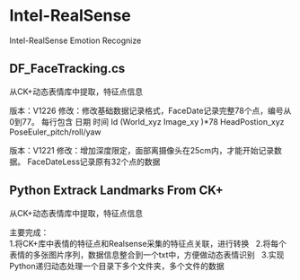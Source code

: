 # Intel-RealSense
Intel-RealSense Emotion Recognize

## DF_FaceTracking.cs
从CK+动态表情库中提取，特征点信息  
 
版本：V1226
修改：修改基础数据记录格式，FaceDate记录完整78个点，编号从0到77。
      每行包含 日期 时间 Id (World_xyz Image_xy )*78 HeadPostion_xyz PoseEuler_pitch/roll/yaw  

版本：V1221
修改：增加深度限定，面部离摄像头在25cm内，才能开始记录数据。
      FaceDateLess记录原有32个点的数据




## Python Extrack Landmarks From CK+
从CK+动态表情库中提取，特征点信息  

主要完成：  
1.将CK+库中表情的特征点和Realsense采集的特征点关联，进行转换     
2.将每个表情的多张图片序列，数据信息整合到一个txt中，方便做动态表情识别    
3.实现Python递归动态处理一个目录下多个文件夹，多个文件的数据  
